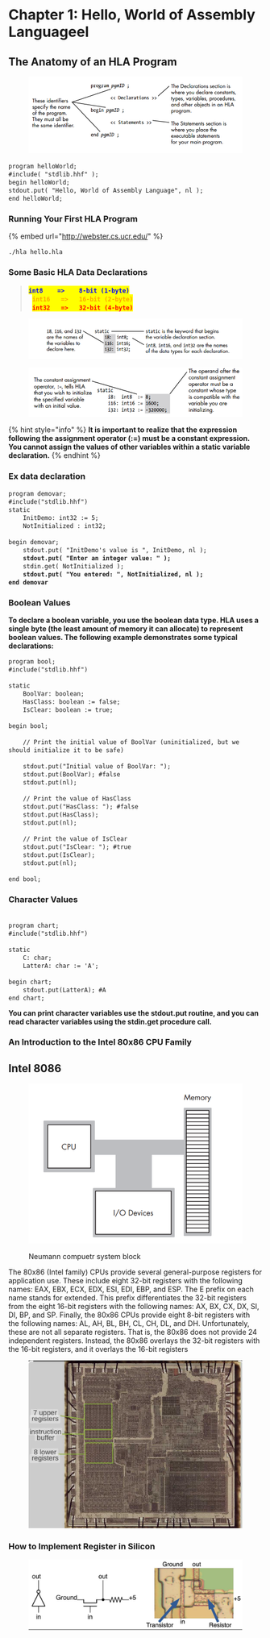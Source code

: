 # Chapter 1: Hello, World of Assembly Languageel

## The Anatomy of an HLA Program

<figure><img src="../../.gitbook/assets/image (9) (1) (1) (1) (1) (1).png" alt=""><figcaption></figcaption></figure>

```asm6502
program helloWorld;
#include( "stdlib.hhf" );
begin helloWorld;
stdout.put( "Hello, World of Assembly Language", nl );
end helloWorld;
```

### Running Your First HLA Program

{% embed url="http://webster.cs.ucr.edu/" %}

```
./hla hello.hla
```

### Some Basic HLA Data Declarations

> &#x20;<mark style="color:blue;">**`int8    =>    8-bit (1-byte)`**</mark> \
> **` `**<mark style="color:orange;">**`int16   =>   16-bit (2-byte)`**</mark>\
> **` `**<mark style="color:red;">**`int32   =>   32-bit (4-byte)`**</mark>&#x20;

<figure><img src="../../.gitbook/assets/image (10) (1) (1) (1).png" alt=""><figcaption></figcaption></figure>

<figure><img src="../../.gitbook/assets/image (11) (1) (1).png" alt=""><figcaption></figcaption></figure>

{% hint style="info" %}
**It is important to realize that the expression following the assignment operator (:=) must be a constant expression. You cannot assign the values of other variables within a static variable declaration.**
{% endhint %}



### Ex data declaration

<pre class="language-asm6502"><code class="lang-asm6502">program demovar;
#include("stdlib.hhf")
static 
    InitDemo: int32 := 5;
    NotInitialized : int32;
    
begin demovar;
    stdout.put( "InitDemo's value is ", InitDemo, nl );
<strong>    stdout.put( "Enter an integer value: " );
</strong>    stdin.get( NotInitialized );
<strong>    stdout.put( "You entered: ", NotInitialized, nl );
</strong><strong>end demovar
</strong></code></pre>

### Boolean Values

**To declare a boolean variable, you use the boolean data type. HLA uses a single byte (the least amount of memory it can allocate) to represent boolean values. The following example demonstrates some typical declarations:**

```asm6502
program bool;
#include("stdlib.hhf")

static
    BoolVar: boolean;
    HasClass: boolean := false;
    IsClear: boolean := true;

begin bool;

    // Print the initial value of BoolVar (uninitialized, but we should initialize it to be safe)

    stdout.put("Initial value of BoolVar: ");
    stdout.put(BoolVar); #false
    stdout.put(nl);

    // Print the value of HasClass
    stdout.put("HasClass: "); #false
    stdout.put(HasClass);
    stdout.put(nl);

    // Print the value of IsClear
    stdout.put("IsClear: "); #true
    stdout.put(IsClear);
    stdout.put(nl);

end bool;
```

### Character Values

```asm6502

program chart;
#include("stdlib.hhf")

static
    C: char;
    LatterA: char := 'A';

begin chart;
    stdout.put(LatterA); #A
end chart;
```

**You can print character variables use the stdout.put routine, and you can read character variables using the stdin.get procedure call.**

### An Introduction to the Intel 80x86 CPU Family&#x20;

## Intel 8086 <a href="#firstheading" id="firstheading"></a>

<figure><img src="../../.gitbook/assets/image (1) (1) (1) (1) (1) (1) (1) (1) (1) (1) (1) (1) (1) (1) (1) (1) (1) (1) (1) (1) (1).png" alt=""><figcaption><p>Neumann compuetr system block</p></figcaption></figure>

The 80x86 (Intel family) CPUs provide several general-purpose registers for application use. These include eight 32-bit registers with the following names: EAX, EBX, ECX, EDX, ESI, EDI, EBP, and ESP. The E prefix on each name stands for extended. This prefix differentiates the 32-bit registers from the eight 16-bit registers with the following names: AX, BX, CX, DX, SI, DI, BP, and SP. Finally, the 80x86 CPUs provide eight 8-bit registers with the following names: AL, AH, BL, BH, CL, CH, DL, and DH. Unfortunately, these are not all separate registers. That is, the 80x86 does not provide 24 independent registers. Instead, the 80x86 overlays the 32-bit registers with the 16-bit registers, and it overlays the 16-bit registers

<figure><img src="../../.gitbook/assets/image (2) (1) (1) (1) (1) (1) (1) (1) (1) (1) (1) (1) (1) (1) (1) (1) (1).png" alt=""><figcaption></figcaption></figure>

### How to Implement Register in Silicon

<figure><img src="../../.gitbook/assets/image (3) (1) (1) (1) (1) (1) (1) (1) (1) (1) (1) (1) (1) (1).png" alt=""><figcaption></figcaption></figure>

